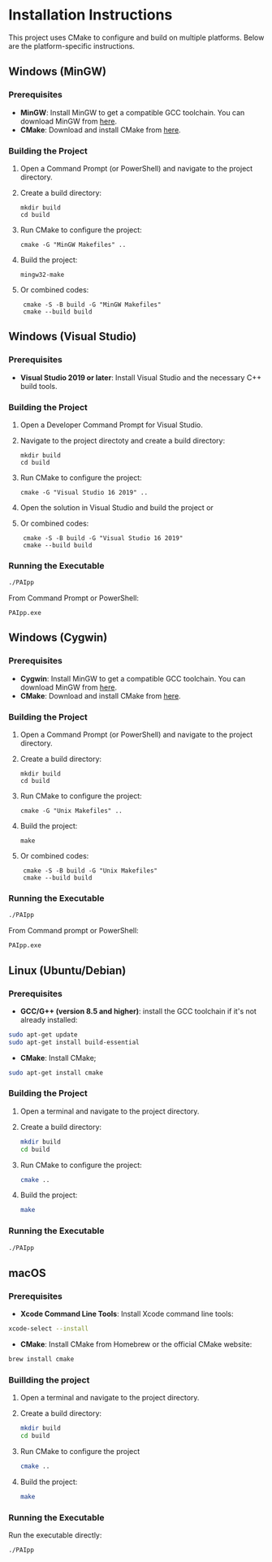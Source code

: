 # Installation Instructions

This project uses CMake to configure and build on multiple platforms. Below are the platform-specific instructions.

## Windows (MinGW) 

### Prerequisites

- **MinGW**: Install MinGW to get a compatible GCC toolchain. You can download MinGW from [here](https://sourceforge.net/projects/mingw/).
- **CMake**: Download and install CMake from [here](https://cmake.org/download/).

### Building the Project

1. Open a Command Prompt (or PowerShell) and navigate to the project directory.
2. Create a build directory:
   
   ```bash/batch
   mkdir build
   cd build
   ```
3. Run CMake to configure the project:
    

    ```bash/batch
    cmake -G "MinGW Makefiles" ..
    ```

4. Build the project:
   
    ```bash/batch
    mingw32-make
    ```
5. Or combined codes: 

```bash/batch
    cmake -S -B build -G "MinGW Makefiles"
    cmake --build build
```
## Windows (Visual Studio)

### Prerequisites

- **Visual Studio 2019 or later**: Install Visual Studio and the necessary C++ build tools.

### Building the Project

1. Open a Developer Command Prompt for Visual Studio.
2. Navigate to the project directoty and create a build directory:

   ```bash/batch
   mkdir build
   cd build
   ```
3. Run CMake to configure the project:

    ```bash/batch
    cmake -G "Visual Studio 16 2019" ..
    ```
4. Open the solution in Visual Studio and build the project or 

5. Or combined codes: 

```bash/batch
    cmake -S -B build -G "Visual Studio 16 2019"
    cmake --build build
```

### Running the Executable

```bash 
./PAIpp
```
From Command Prompt or PowerShell:

```batch
PAIpp.exe
```

## Windows (Cygwin)

### Prerequisites

- **Cygwin**: Install MinGW to get a compatible GCC toolchain. You can download MinGW from [here](https://sourceforge.net/projects/mingw/).
- **CMake**: Download and install CMake from [here](https://cmake.org/download/).

### Building the Project

1. Open a Command Prompt (or PowerShell) and navigate to the project directory.
2. Create a build directory:
   
   ```bash/batch
   mkdir build
   cd build
   ```
3. Run CMake to configure the project:
    
    ```bash/batch
    cmake -G "Unix Makefiles" ..
    ```
4. Build the project:
    
    ```bash/batch
    make
    ```
5. Or combined codes: 

```bash/batch
    cmake -S -B build -G "Unix Makefiles"
    cmake --build build
```

### Running the Executable

```bash 
./PAIpp
```
From Command prompt or PowerShell:

```batch
PAIpp.exe
```

## Linux (Ubuntu/Debian)

### Prerequisites
- **GCC/G++ (version 8.5 and higher)**: install the GCC toolchain if it's not already installed:

```bash
sudo apt-get update
sudo apt-get install build-essential
```
- **CMake**: Install CMake;

```bash
sudo apt-get install cmake
```
### Building the Project

1. Open a terminal and navigate to the project directory.
2. Create a build directory:

    ```bash
    mkdir build 
    cd build
    ```
3. Run CMake to configure the project:
    
    ```bash
    cmake ..
    ```
4. Build the project:
    
    ```bash
    make
    ```
### Running the Executable

```bash 
./PAIpp
```
## macOS

### Prerequisites

- **Xcode Command Line Tools**: Install Xcode command line tools:

```bash 
xcode-select --install
```
- **CMake**: Install CMake from Homebrew or the official CMake website:

```bash
brew install cmake
```
### Buillding the project

1. Open a terminal and navigate to the project directory.
2. Create a build directory:

    ```bash 
    mkdir build
    cd build
    ```
3. Run CMake to configure the project
    
    ```bash
    cmake ..
    ```
4. Build the project:

    ```bash 
    make
    ```
### Running the Executable
Run the executable directly:

```bash
./PAIpp
```
